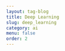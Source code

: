 ```yaml
---
layout: tag-blog
title: Deep Learning
slug: deep_learning
category: ai
menu: false
order: 2
---
```

